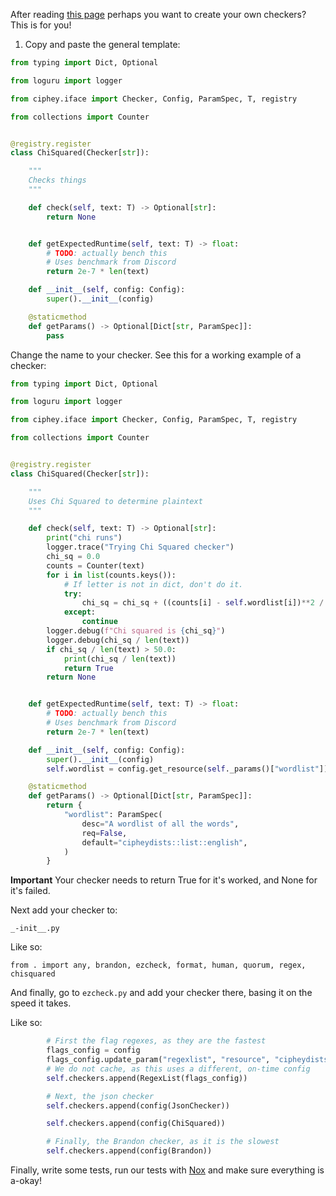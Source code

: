 After reading [this page](https://github.com/Ciphey/Ciphey/wiki/Checkers,-explained) perhaps you want to create your own checkers? This is for you!

1. Copy and paste the general template:

```py
from typing import Dict, Optional

from loguru import logger

from ciphey.iface import Checker, Config, ParamSpec, T, registry

from collections import Counter


@registry.register
class ChiSquared(Checker[str]):

    """
    Checks things
    """

    def check(self, text: T) -> Optional[str]:
        return None


    def getExpectedRuntime(self, text: T) -> float:
        # TODO: actually bench this
        # Uses benchmark from Discord
        return 2e-7 * len(text)

    def __init__(self, config: Config):
        super().__init__(config)

    @staticmethod
    def getParams() -> Optional[Dict[str, ParamSpec]]:
        pass
```

Change the name to your checker. See this for a working example of a checker:

```py
from typing import Dict, Optional

from loguru import logger

from ciphey.iface import Checker, Config, ParamSpec, T, registry

from collections import Counter


@registry.register
class ChiSquared(Checker[str]):

    """
    Uses Chi Squared to determine plaintext
    """

    def check(self, text: T) -> Optional[str]:
        print("chi runs")
        logger.trace("Trying Chi Squared checker")
        chi_sq = 0.0
        counts = Counter(text)
        for i in list(counts.keys()):
            # If letter is not in dict, don't do it.
            try:
                chi_sq = chi_sq + ((counts[i] - self.wordlist[i])**2 / self.wordlist[i])
            except:
                continue
        logger.debug(f"Chi squared is {chi_sq}")
        logger.debug(chi_sq / len(text))
        if chi_sq / len(text) > 50.0:
            print(chi_sq / len(text))
            return True
        return None


    def getExpectedRuntime(self, text: T) -> float:
        # TODO: actually bench this
        # Uses benchmark from Discord
        return 2e-7 * len(text)

    def __init__(self, config: Config):
        super().__init__(config)
        self.wordlist = config.get_resource(self._params()["wordlist"])

    @staticmethod
    def getParams() -> Optional[Dict[str, ParamSpec]]:
        return {
            "wordlist": ParamSpec(
                desc="A wordlist of all the words",
                req=False,
                default="cipheydists::list::english",
            )
        }
```

**Important** Your checker needs to return True for it's worked, and None for it's failed.

Next add your checker to:

```
_-init__.py
```

Like so:

```
from . import any, brandon, ezcheck, format, human, quorum, regex, chisquared
```

And finally, go to `ezcheck.py` and add your checker there, basing it on the speed it takes.

Like so:

```py
        # First the flag regexes, as they are the fastest
        flags_config = config
        flags_config.update_param("regexlist", "resource", "cipheydists::list::flags")
        # We do not cache, as this uses a different, on-time config
        self.checkers.append(RegexList(flags_config))

        # Next, the json checker
        self.checkers.append(config(JsonChecker))

        self.checkers.append(config(ChiSquared))

        # Finally, the Brandon checker, as it is the slowest
        self.checkers.append(config(Brandon))
```

Finally, write some tests, run our tests with [Nox](https://nox.thea.codes/en/stable/) and make sure everything is a-okay!